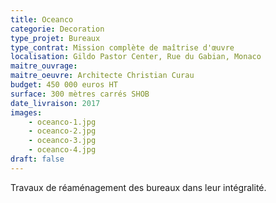 ```yaml
---
title: Oceanco
categorie: Decoration
type_projet: Bureaux
type_contrat: Mission complète de maîtrise d'œuvre
localisation: Gildo Pastor Center, Rue du Gabian, Monaco
maitre_ouvrage:
maitre_oeuvre: Architecte Christian Curau
budget: 450 000 euros HT
surface: 300 mètres carrés SHOB
date_livraison: 2017
images:
    - oceanco-1.jpg
    - oceanco-2.jpg
    - oceanco-3.jpg
    - oceanco-4.jpg
draft: false
---
```

Travaux de réaménagement des bureaux dans leur intégralité.